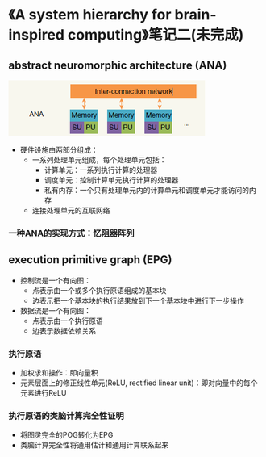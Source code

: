 # 《A system hierarchy for brain-inspired computing》笔记二(未完成)


## abstract neuromorphic architecture (ANA)

![ANA](./i/ANA.png)

* 硬件设施由两部分组成：
  * 一系列处理单元组成，每个处理单元包括：
    * 计算单元：一系列执行计算的处理器
    * 调度单元：控制计算单元执行计算的处理器
    * 私有内存：一个只有处理单元内的计算单元和调度单元才能访问的内存
  * 连接处理单元的互联网络

### 一种ANA的实现方式：忆阻器阵列

## execution primitive graph (EPG)

* 控制流是一个有向图：
  * 点表示由一个或多个执行原语组成的基本块
  * 边表示把一个基本块的执行结果放到下一个基本块中进行下一步操作
* 数据流是一个有向图：
  * 点表示由一个执行原语
  * 边表示数据依赖关系

### 执行原语

* 加权求和操作：即向量积
* 元素层面上的修正线性单元(ReLU, rectified linear unit)：即对向量中的每个元素进行ReLU

### 执行原语的类脑计算完全性证明

* 将图灵完全的POG转化为EPG
* 类脑计算完全性将通用估计和通用计算联系起来